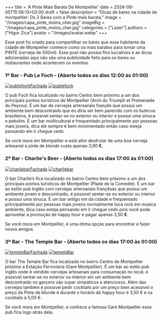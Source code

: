 +++
title = 'A Pinte Mais Barata De Montpellier'
date = 2024-06-05T15:58:13+02:00
draft = false
description = "Dicas de bares na cidade de montpellier: Os 3 Bares com a Pinte mais barata."
image = "/images/capa_pinte_moins_cher.jpg"
imageBig = "/images/capa_pinte_moins_cher.jpg"
categories = ["Lazer"]
authors = ["Higor Zica"]
avatar = "/images/avatar.webp"
+++

Esse post foi criado para compartilhar os bares que esse habitante da cidade de Montpellier conhece como os mais baratos para tomar uma PINTE (cerveja de 500ml). Esse post não possui fins lucrativos e as dicas adicionadas aqui não são uma publicidade feito para os bares ou restaurantes onde acontecem os eventos.

### 1º Bar - Pub Le Foch - (Aberto todos os dias 12:00 às 01:00)

[![publefochFachada](/images/capa_pinte_moins_cher/publefochFachada.jpg)](https://maps.app.goo.gl/aBSCecxegMdFvA9s7)
[![publefoch](/images/capa_pinte_moins_cher/publefoch.png)](https://maps.app.goo.gl/aBSCecxegMdFvA9s7)

O pub Foch fica localizado no bairro Centro bem próximo a um dos principais pontos turisticos de Montpellier (Arch du Triumph et Promenade du Peyrou). É um bar de cervejas artersanais françês que possui um ambiente bem descontraido que eu diria ser bem parecido com os butecos brasileiros, é possivel sentar-se no exterior ou interior e possui uma sinuca e pebolim. É um bar multicultural e frequentado principalmente por pessoas mais jovens, dica ele sempre é bem movimentado então caso esteja pensando em ir chegue cedo.

Se você mora em Montpellier e está afim desfrutar de uma boa cerveja artesanal a pinte de blonde custa apenas 3,90 **€.**

### 2º Bar - **Charlie's Beer** - (Aberto todos os dias 17:00 às 01:00)

[![charliebarFachada](/images/capa_pinte_moins_cher/charliebarFachada.jpg)](https://maps.app.goo.gl/Gnt2YEw9qSmRyz9b6)
[![charliebar](/images/capa_pinte_moins_cher/charliebar.png)](https://maps.app.goo.gl/Gnt2YEw9qSmRyz9b6)

O bar Charlie’s fica localizado no bairro Centro bem próximo a um dos principais pontos turisticos de Montpellier (Plade de la Comedie). É um bar ao estilo pub Inglês com cervejas artersanais françêsas que possui um ambiente jovem e descontraido, é possivel sentar-se no exterior ou interior e possui uma sinuca. É um bar antigo em da cidade e frequentado principalmente por pessoas mais jovens normalmente toca rock em musica ambiente, dica caso esteja pensando em ir chegue cedo pois você pode aproveitar a promoção de happy hour e pagar apenas 3,50 **€**.

Se você mora em Montpellier, é uma ótima opção para encontrar e fazer novos amigos.

### 3º Bar - **The Temple Bar** - (Aberto todos os dias 17:00 às 01:00)

[![templeBarFachada](/images/capa_pinte_moins_cher/templeBarFachada.jpg)](https://maps.app.goo.gl/o9bGRKHW3RiaDgJK8)
[![templeBar](/images/capa_pinte_moins_cher/templeBar.png)](https://maps.app.goo.gl/o9bGRKHW3RiaDgJK8)

O bar The Temple Bar fica localizado no bairro Centro de Montpellier próximo a Estação Ferroviaria (Gare Montpellier). É um bar ao estilo pub inglês onde é vendido cervejas artesanais para consumação no local, é possivel sentar-se no exterior ou interior em um ambiente bem descontraido os garçons são super simpáticos e atenciosos. Além das cervejas também é possivel pedir cocktails por um preço bem acessivel o preço da Pinte de blonde é durante o horário do happy hour é 3,50 € e os cocktails à 5,00 €.

Se você mora em Montpellier, e conhece a famosa Gare Montpellier esse pub fica logo atrás dela.